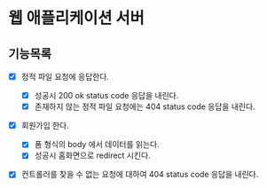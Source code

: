 # 웹 애플리케이션 서버
## 기능목록
 - [x] 정적 파일 요청에 응답한다.
    - [x] 성공시 200 ok status code 응답을 내린다.
    - [x] 존재하지 않는 정적 파일 요청에는 404 status code 응답을 내린다. 
 - [x] 회원가입 한다.
    - [x] 폼 형식의 body 에서 데이터를 읽는다.
    - [x] 성공시 홈화면으로 redirect 시킨다.
 - [x] 컨트롤러를 찾을 수 없는 요청에 대하여 404 status code 응답을 내린다.
 